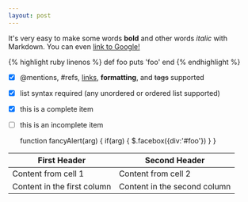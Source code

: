 ```yaml
---
layout: post
---
```


It's very easy to make some words **bold** and other words *italic* with Markdown. You can even [link to Google!](http://google.com)

{% highlight ruby linenos %}
def foo
  puts 'foo'
end
{% endhighlight %}

- [x] @mentions, #refs, [links](), **formatting**, and <del>tags</del> supported
- [x] list syntax required (any unordered or ordered list supported)
- [x] this is a complete item
- [ ] this is an incomplete item

    function fancyAlert(arg) {
      if(arg) {
        $.facebox({div:'#foo'})
      }
    }

First Header | Second Header
------------ | -------------
Content from cell 1 | Content from cell 2
Content in the first column | Content in the second column
